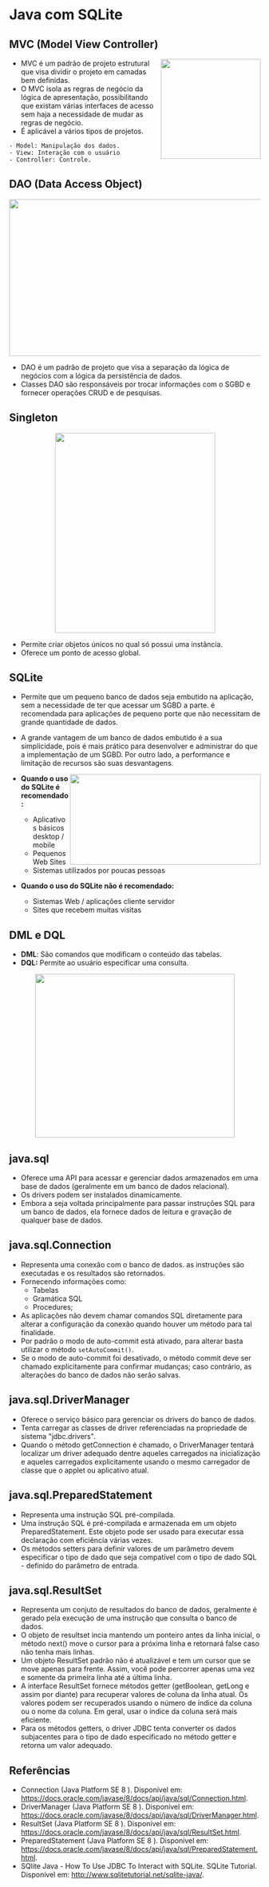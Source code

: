 # Java com SQLite

## MVC (Model View Controller)

<img align="right" width="200" height="200" src="https://www.onespan.com/sites/default/files/esign/blog/images/2000px-MVC-Process.svg_.png">

- MVC é um padrão de projeto estrutural que visa dividir o projeto em camadas bem definidas.
- O MVC isola as regras de negócio da lógica de apresentação, possibilitando que existam várias interfaces de acesso sem haja a necessidade de mudar as regras de negócio.
- É aplicável a vários tipos de projetos.

```
- Model: Manipulação dos dados.
- View: Interação com o usuário
- Controller: Controle.
```

## DAO (Data Access Object)

<p align="center">
  <img width="624" height="314" src="https://www.journaldev.com/wp-content/uploads/2017/11/DAO-Pattern.png">
</p>

- DAO é um padrão de projeto que visa a separação da lógica de negócios com a lógica da persistência de dados.
- Classes DAO são responsáveis por trocar informações com o SGBD e fornecer operações CRUD e de pesquisas.

## Singleton

<p align="center">
  <img width="321" height="401" src="https://www.tutorialspoint.com/design_pattern/images/singleton_pattern_uml_diagram.jpg">
</p>

- Permite criar objetos únicos no qual só possui uma instância.
- Oferece um ponto de acesso global.

## SQLite


- Permite que um pequeno banco de dados seja embutido na aplicação, sem a necessidade de ter que acessar um SGBD a parte.
é recomendada para aplicações de pequeno porte que não necessitam de grande quantidade de dados.
- A grande vantagem de um banco de dados embutido é a sua simplicidade, pois é mais prático para desenvolver e administrar do que a implementação de um SGBD. Por outro lado, a performance e limitação de recursos são suas desvantagens.

  <img align="right" width="382" height="181" src="https://upload.wikimedia.org/wikipedia/commons/3/38/SQLite370.svg">

 - **Quando o uso do SQLite é recomendado:**
   - Aplicativos básicos desktop / mobile
   - Pequenos Web Sites
   - Sistemas utilizados por poucas pessoas
 - **Quando o uso do SQLite não é recomendado:**
   - Sistemas Web / aplicações cliente servidor
   - Sites que recebem muitas visitas

## DML e DQL

- **DML**: São comandos que modificam o conteúdo das tabelas.
- **DQL:** Permite ao usuário especificar uma consulta.

<p align="center">
  <img width="400" height="328" src="https://www.tutorialspoint.com/jdbc/images/jdbc-architecture.jpg">
</p>

## java.sql

- Oferece uma API para acessar e gerenciar dados armazenados em uma base de dados (geralmente em um banco de dados relacional).
- Os drivers podem ser instalados dinamicamente.
- Embora a seja voltada principalmente para passar instruções SQL para um banco de dados, ela fornece dados de leitura e gravação de qualquer base de dados.

## java.sql.Connection

- Representa uma conexão com o banco de dados. as instruções são executadas e os resultados são retornados. 
- Fornecendo informações como:
  - Tabelas
  - Gramática SQL
  - Procedures;
- As aplicações não devem chamar comandos SQL diretamente para alterar a configuração da conexão quando houver um método para tal finalidade.
- Por padrão o modo de auto-commit está ativado, para alterar basta utilizar o método `setAutoCommit()`.
- Se o modo de auto-commit foi desativado, o método commit deve ser chamado explicitamente para confirmar mudanças; caso contrário, as alterações do banco de dados não serão salvas.

## java.sql.DriverManager

- Oferece o serviço básico para gerenciar os drivers do banco de dados.
- Tenta carregar as classes de driver referenciadas na propriedade de sistema "jdbc.drivers".
- Quando o método getConnection é chamado, o DriverManager tentará localizar um driver adequado dentre aqueles carregados na inicialização e aqueles carregados explicitamente usando o mesmo carregador de classe que o applet ou aplicativo atual.

## java.sql.PreparedStatement

- Representa uma instrução SQL pré-compilada.
- Uma instrução SQL é pré-compilada e armazenada em um objeto PreparedStatement. Este objeto pode ser usado para executar essa declaração com eficiência várias vezes.
- Os métodos setters para definir valores de um parâmetro devem especificar o tipo de dado que seja compatível com o tipo de dado SQL - definido do parâmetro de entrada.

## java.sql.ResultSet
- Representa um conjuto de resultados do banco de dados, geralmente é gerado pela execução de uma instrução que consulta o banco de dados.
- O objeto de resultset incia mantendo um ponteiro antes da linha inicial, o método next() move o cursor para a próxima linha e retornará false caso não tenha mais linhas.
- Um objeto ResultSet padrão não é atualizável e tem um cursor que se move apenas para frente. Assim, você pode percorrer apenas uma vez e somente da primeira linha até a última linha.
- A interface ResultSet fornece métodos getter (getBoolean, getLong e assim por diante) para recuperar valores de coluna da linha atual. Os valores podem ser recuperados usando o número de índice da coluna ou o nome da coluna. Em geral, usar o índice da coluna será mais eficiente. 
-  Para os métodos getters, o driver JDBC tenta converter os dados subjacentes para o tipo  de dado especificado no método getter e retorna um valor adequado.

## Referências
- Connection (Java Platform SE 8 ). Disponível em: <https://docs.oracle.com/javase/8/docs/api/java/sql/Connection.html>.
- DriverManager (Java Platform SE 8 ). Disponível em: <https://docs.oracle.com/javase/8/docs/api/java/sql/DriverManager.html>.
- ResultSet (Java Platform SE 8 ). Disponível em: <https://docs.oracle.com/javase/8/docs/api/java/sql/ResultSet.html>.
- PreparedStatement (Java Platform SE 8 ). Disponível em: <https://docs.oracle.com/javase/8/docs/api/java/sql/PreparedStatement.html>.
- SQlite Java - How To Use JDBC To Interact with SQLite. SQLite Tutorial. Disponível em: <http://www.sqlitetutorial.net/sqlite-java/>.